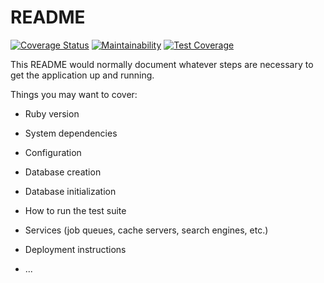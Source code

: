 # README

[![Coverage Status](https://coveralls.io/repos/github/radinreth/mapping-115/badge.svg?v=1&branch=master)](https://coveralls.io/github/radinreth/mapping-115?branch=master)
[![Maintainability](https://api.codeclimate.com/v1/badges/6fc5a4b1668e074709b4/maintainability)](https://codeclimate.com/github/radinreth/mapping-115/maintainability)
[![Test Coverage](https://api.codeclimate.com/v1/badges/6fc5a4b1668e074709b4/test_coverage)](https://codeclimate.com/github/radinreth/mapping-115/test_coverage)

This README would normally document whatever steps are necessary to get the
application up and running.

Things you may want to cover:

* Ruby version

* System dependencies

* Configuration

* Database creation

* Database initialization

* How to run the test suite

* Services (job queues, cache servers, search engines, etc.)

* Deployment instructions

* ...
